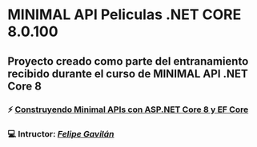 # MINIMAL API Peliculas .NET CORE 8.0.100 

## Proyecto creado como parte del entranamiento recibido durante el curso de MINIMAL API .NET Core 8

### :zap: **[Construyendo Minimal APIs con ASP.NET Core 8 y EF Core]([https://www.udemy.com/course/curso-javascript-desde-cero](https://www.udemy.com/share/10a2BA3@xQY0TETe57P2y20CaLJZ3Xrd3QIFF2unoffbqvtGJvO2bZtaf58ry3mmyFA82tPmgQ==/))**

### :computer: **Intructor:** [*Felipe Gavilán*](https://www.udemy.com/user/felipegaviln/)

